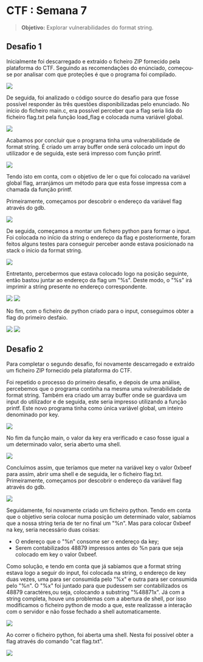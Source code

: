 
# CTF : Semana 7 

> **Objetivo:** Explorar vulnerabilidades do format string.

## Desafio 1

Inicialmente foi descarregado e extraído o ficheiro ZIP fornecido pela plataforma do CTF.
Seguindo as recomendações do enúnciado, começou-se por analisar com que proteções é que o programa foi compilado.

![](https://i.imgur.com/gwZIFPQ.png)


De seguida, foi analizado o código source do desafio para que fosse possível responder às três questões disponibilizadas pelo enunciado. 
No início do ficheiro main.c, era possível perceber que a flag seria lida do ficheiro flag.txt pela função load_flag e colocada numa variável global.

![](https://i.imgur.com/DA3zSYC.png)

Acabamos por concluir que o programa tinha uma vulnerabilidade de format string. É criado um array buffer onde será colocado um input do utilizador e de seguida, este será impresso com função printf. 

![](https://i.imgur.com/fZDMAqu.png)

Tendo isto em conta, com o objetivo de ler o que foi colocado na variável global flag, arranjámos um método para que esta fosse impressa com a chamada da função printf. 

Primeiramente, começamos por descobrir o endereço da variável flag através do gdb.

![](https://i.imgur.com/dEfNU9I.png)

De seguida, começamos a montar um fichero python para formar o input. Foi colocada no início da string o endereço da flag e posteriormente, foram feitos alguns testes para conseguir perceber aonde estava posicionado na stack o inicio da format string.

![](https://i.imgur.com/Q9OomOF.png)

Entretanto, percebermos que estava colocado logo na posição seguinte, então bastou juntar ao endereço da flag um "%s". Deste modo, o "%s" irá imprimir a string presente no endereço correspondente. 

![](https://i.imgur.com/L12JiQC.png)
![](https://i.imgur.com/C8SJn7G.png)

No fim, com o ficheiro de python criado para o input, conseguimos obter a flag do primeiro desfaio.

![](https://i.imgur.com/LiQFdEb.png)
![](https://i.imgur.com/eG0OyRj.png)


## Desafio 2


Para completar o segundo desafio, foi novamente descarregado e extraído um ficheiro ZIP fornecido pela plataforma do CTF.

Foi repetido o processo do primeiro desafio, e depois de uma análise, percebemos que o programa continha na mesma uma vulnerabilidade de format string. Também era criado um array buffer onde se guardava um input do utilizador e de seguida, este seria impresso utilizando a função printf.  Este novo programa tinha como única variável global, um inteiro denominado por key.

![](https://i.imgur.com/PRtY53m.png)

No fim da função main, o valor da key era verificado e caso fosse igual a um determinado valor, seria aberto uma shell.

![](https://i.imgur.com/e5VSQPv.png)

Concluímos assim, que teríamos que meter na variável key o valor 0xbeef para assim, abrir uma shell e de seguida, ler o ficheiro flag.txt. Primeiramente, começamos por descobrir o endereço da variável flag através do gdb.

![](https://i.imgur.com/Tnq3Nlx.png)

Seguidamente, foi novamente criado um ficheiro python. Tendo em conta que o objetivo seria colocar numa posição um determinado valor, sabíamos que a nossa string teria de ter no final um "%n". Mas para colocar 0xbeef na key, seria necessário duas coisas:
- O endereço que o "%n" consome ser o endereço da key; 
- Serem contabilizados 48879 impressos antes do %n para que seja colocado em key o valor 0xbeef.

Como solução, e tendo em conta que já sabiamos que a format string estava logo a seguir do input, foi colocada na string, o endereço de key duas vezes, uma para ser consumida pelo "%x" e outra para ser consumida pelo "%n". O "%x" foi juntado para que pudessem ser contabilizados os 48879 caractéres,ou seja, colocando a substring "%48871x". 
Já com a string completa, houve uns problemas com a abertura de shell, por isso modificamos o ficheiro python de modo a que, este realizasse a interação com o servidor e não fosse fechado a shell automaticamente.

![](https://i.imgur.com/aDxpDpX.png)

Ao correr o ficheiro python, foi aberta uma shell. Nesta foi possível obter a flag através do comando "cat flag.txt".

![](https://i.imgur.com/fRXRpqo.png)
